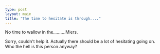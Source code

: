```yaml
---
type: post
layout: main
title: "The time to hesitate is through...."
---
```

No time to wallow in the..........Miers.

  
Sorry, couldn't help it. Actually there should be a lot of hesitating going
on. Who the hell is this person anyway?

